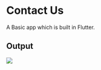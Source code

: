 # Contact Us

A Basic app which is built in Flutter.

## Output
<img src=https://telegra.ph/file/867cf19a125ed9915ff53.png>
